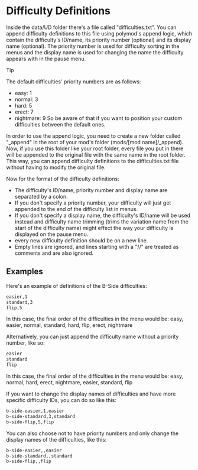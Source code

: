 # Difficulty Definitions

Inside the data/UD folder there's a file called "difficulties.txt". You can append difficulty definitions to this file using polymod's append logic, which contain the difficulty's ID/name, its priority number (optional) and its display name (optional). The priority number is used for difficulty sorting in the menus and the display name is used for changing the name the difficulty appears with in the pause menu.

> [!TIP]
> The default difficulties' priority numbers are as follows:
> - easy: 1
> - normal: 3
> - hard: 5
> - erect: 7
> - nightmare: 9
> So be aware of that if you want to position your custom difficulties between the default ones.

In order to use the append logic, you need to create a new folder called "_append" in the root of your mod's folder (mods/[mod name]/_append). Now, if you use this folder like your root folder, every file you put in there will be appended to the original file with the same name in the root folder. This way, you can append difficulty definitions to the difficulties.txt file without having to modify the original file.

Now for the format of the difficulty definitions:
- The difficulty's ID/name, priority number and display name are separated by a colon.
- If you don't specify a priority number, your difficulty will just get appended to the end of the difficulty list in menus.
- If you don't specify a display name, the difficulty's ID/name will be used instead and difficulty name trimming (trims the variation name from the start of the difficulty name) might effect the way your difficulty is displayed on the pause menu.
- every new difficulty definition should be on a new line.
- Empty lines are ignored, and lines starting with a "//" are treated as comments and are also ignored.

## Examples

Here's an example of definitions of the B-Side difficulties:
```txt
easier,1
standard,3
flip,5
```
In this case, the final order of the difficulties in the menu would be:
easy, easier, normal, standard, hard, flip, erect, nightmare

Alternatively, you can just append the difficulty name without a priority number, like so:
```txt
easier
standard
flip
```
In this case, the final order of the difficulties in the menu would be:
easy, normal, hard, erect, nightmare, easier, standard, flip

If you want to change the display names of difficulties and have more specific difficulty IDs, you can do so like this:
```txt
b-side-easier,1,easier
b-side-standard,3,standard
b-side-flip,5,flip
```

You can also choose not to have priority numbers and only change the display names of the difficulties, like this:
```txt
b-side-easier,,easier
b-side-standard,,standard
b-side-flip,,flip
```